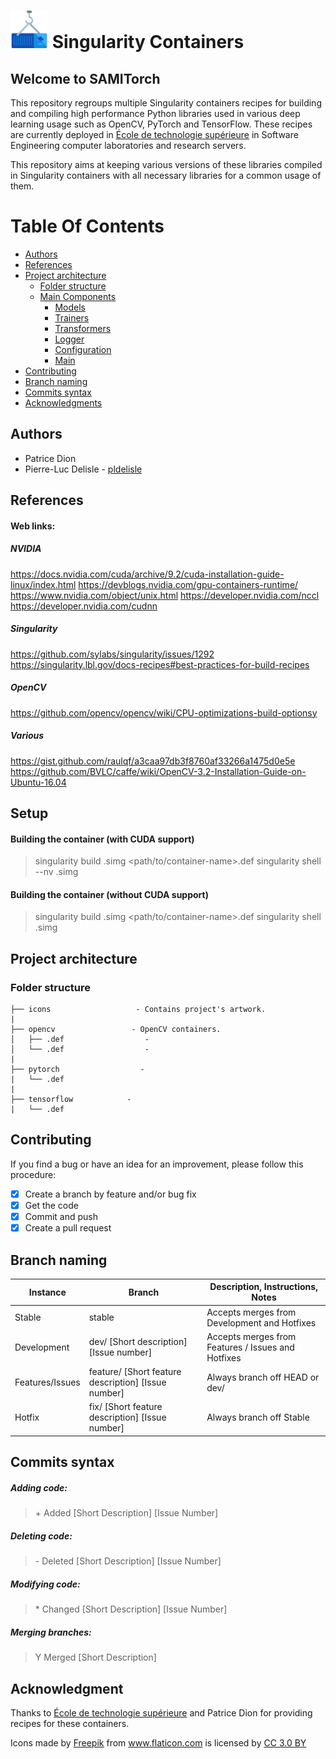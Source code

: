 # <img src="/icons/container.png" width="60" vertical-align="bottom"> Singularity Containers

## Welcome to SAMITorch
<!--
[![Build Status](https://travis-ci.com/sami-ets/SAMITorch.svg?branch=master)](https://travis-ci.com/sami-ets/SAMITorch)
![GitHub All Releases](https://img.shields.io/github/downloads/sami-ets/SAMITorch/total.svg)
![GitHub issues](https://img.shields.io/github/issues/sami-ets/SAMITorch.svg)
![GitHub](https://img.shields.io/github/license/sami-ets/SAMITorch.svg)
![GitHub contributors](https://img.shields.io/github/contributors/sami-ets/SAMITorch.svg) -->

This repository regroups multiple Singularity containers recipes for building and compiling high performance Python libraries used in various deep learning usage such as OpenCV, PyTorch and TensorFlow. These recipes are currently deployed in [École de technologie supérieure](https://www.etsmtl.ca/) in Software Engineering computer laboratories and research servers.

This repository aims at keeping various versions of these libraries compiled in Singularity containers with all necessary libraries for a common usage of them.  

# Table Of Contents

-  [Authors](#authors)
-  [References](#references)
-  [Project architecture](#project-architecture)
    -  [Folder structure](#folder-structure)
    -  [Main Components](#main-components)
        -  [Models](#models)
        -  [Trainers](#trainers)
        -  [Transformers](#transformers)
        -  [Logger](#logger)
        -  [Configuration](#configs)
        -  [Main](#main)
 -  [Contributing](#contributing)
 -  [Branch naming](#branch-naming)
 -  [Commits syntax](#commits-syntax)
 -  [Acknowledgments](#acknowledgments)


## Authors

* Patrice Dion
* Pierre-Luc Delisle - [pldelisle](https://github.com/pldelisle)


## References

#### Web links:

##### NVIDIA
https://docs.nvidia.com/cuda/archive/9.2/cuda-installation-guide-linux/index.html
https://devblogs.nvidia.com/gpu-containers-runtime/
https://www.nvidia.com/object/unix.html
https://developer.nvidia.com/nccl
https://developer.nvidia.com/cudnn

##### Singularity
https://github.com/sylabs/singularity/issues/1292
https://singularity.lbl.gov/docs-recipes#best-practices-for-build-recipes

##### OpenCV
https://github.com/opencv/opencv/wiki/CPU-optimizations-build-optionsy

##### Various
https://gist.github.com/raulqf/a3caa97db3f8760af33266a1475d0e5e
https://github.com/BVLC/caffe/wiki/OpenCV-3.2-Installation-Guide-on-Ubuntu-16.04

## Setup
#### Building the container (with CUDA support)

> singularity build <container-name>.simg  <path/to/container-name>.def
> singularity shell --nv <container-name>.simg

#### Building the container (without CUDA support)

> singularity build <container-name>.simg  <path/to/container-name>.def
> singularity shell <container-name>.simg


## Project architecture
### Folder structure

```
├── icons                   - Contains project's artwork.
|
├── opencv                 - OpenCV containers.
│   ├── .def                  -
│   └── .def                  -
|
├── pytorch                  -
|   └── .def
|
├── tensorflow            -
|   └── .def
```

## Contributing
If you find a bug or have an idea for an improvement, please follow this procedure:
- [X] Create a branch by feature and/or bug fix
- [X] Get the code
- [X] Commit and push
- [X] Create a pull request

## Branch naming

| Instance        | Branch                                              | Description, Instructions, Notes                   |
|-----------------|-----------------------------------------------------|----------------------------------------------------|
| Stable          | stable                                              | Accepts merges from Development and Hotfixes       |
| Development     | dev/ [Short description] [Issue number]             | Accepts merges from Features / Issues and Hotfixes |
| Features/Issues | feature/ [Short feature description] [Issue number] | Always branch off HEAD or dev/                     |
| Hotfix          | fix/ [Short feature description] [Issue number]     | Always branch off Stable                           |

## Commits syntax

##### Adding code:
> \+ Added [Short Description] [Issue Number]

##### Deleting code:
> \- Deleted [Short Description] [Issue Number]

##### Modifying code:
> \* Changed [Short Description] [Issue Number]

##### Merging branches:
> Y Merged [Short Description]

## Acknowledgment
Thanks to [École de technologie supérieure](https://www.etsmtl.ca/) and Patrice Dion for providing recipes for these containers.

Icons made by <a href="http://www.flaticon.com/authors/freepik" title="Freepik">Freepik</a> from <a href="http://www.flaticon.com" title="Flaticon">www.flaticon.com</a> is licensed by <a href="http://creativecommons.org/licenses/by/3.0/" title="Creative Commons BY 3.0" target="_blank">CC 3.0 BY</a>

